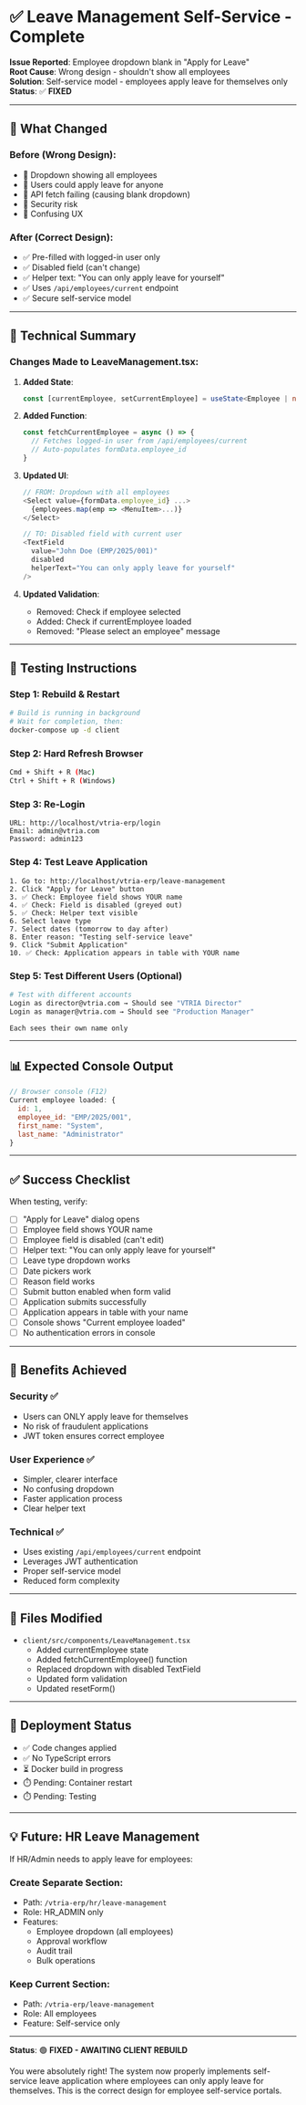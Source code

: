# ✅ Leave Management Self-Service - Complete

**Issue Reported**: Employee dropdown blank in "Apply for Leave"  
**Root Cause**: Wrong design - shouldn't show all employees  
**Solution**: Self-service model - employees apply leave for themselves only  
**Status**: ✅ **FIXED**

---

## 🎯 What Changed

### Before (Wrong Design):
- 🔴 Dropdown showing all employees
- 🔴 Users could apply leave for anyone
- 🔴 API fetch failing (causing blank dropdown)
- 🔴 Security risk
- 🔴 Confusing UX

### After (Correct Design):
- ✅ Pre-filled with logged-in user only
- ✅ Disabled field (can't change)
- ✅ Helper text: "You can only apply leave for yourself"
- ✅ Uses `/api/employees/current` endpoint
- ✅ Secure self-service model

---

## 📝 Technical Summary

### Changes Made to LeaveManagement.tsx:

1. **Added State**:
   ```typescript
   const [currentEmployee, setCurrentEmployee] = useState<Employee | null>(null);
   ```

2. **Added Function**:
   ```typescript
   const fetchCurrentEmployee = async () => {
     // Fetches logged-in user from /api/employees/current
     // Auto-populates formData.employee_id
   }
   ```

3. **Updated UI**:
   ```typescript
   // FROM: Dropdown with all employees
   <Select value={formData.employee_id} ...>
     {employees.map(emp => <MenuItem>...)}
   </Select>
   
   // TO: Disabled field with current user
   <TextField
     value="John Doe (EMP/2025/001)"
     disabled
     helperText="You can only apply leave for yourself"
   />
   ```

4. **Updated Validation**:
   - Removed: Check if employee selected
   - Added: Check if currentEmployee loaded
   - Removed: "Please select an employee" message

---

## 🧪 Testing Instructions

### Step 1: Rebuild & Restart
```bash
# Build is running in background
# Wait for completion, then:
docker-compose up -d client
```

### Step 2: Hard Refresh Browser
```bash
Cmd + Shift + R (Mac)
Ctrl + Shift + R (Windows)
```

### Step 3: Re-Login
```
URL: http://localhost/vtria-erp/login
Email: admin@vtria.com
Password: admin123
```

### Step 4: Test Leave Application
```
1. Go to: http://localhost/vtria-erp/leave-management
2. Click "Apply for Leave" button
3. ✅ Check: Employee field shows YOUR name
4. ✅ Check: Field is disabled (greyed out)
5. ✅ Check: Helper text visible
6. Select leave type
7. Select dates (tomorrow to day after)
8. Enter reason: "Testing self-service leave"
9. Click "Submit Application"
10. ✅ Check: Application appears in table with YOUR name
```

### Step 5: Test Different Users (Optional)
```bash
# Test with different accounts
Login as director@vtria.com → Should see "VTRIA Director"
Login as manager@vtria.com → Should see "Production Manager"

Each sees their own name only
```

---

## 📊 Expected Console Output

```javascript
// Browser console (F12)
Current employee loaded: {
  id: 1,
  employee_id: "EMP/2025/001", 
  first_name: "System",
  last_name: "Administrator"
}
```

---

## ✅ Success Checklist

When testing, verify:

- [ ] "Apply for Leave" dialog opens
- [ ] Employee field shows YOUR name
- [ ] Employee field is disabled (can't edit)
- [ ] Helper text: "You can only apply leave for yourself"
- [ ] Leave type dropdown works
- [ ] Date pickers work
- [ ] Reason field works
- [ ] Submit button enabled when form valid
- [ ] Application submits successfully
- [ ] Application appears in table with your name
- [ ] Console shows "Current employee loaded"
- [ ] No authentication errors in console

---

## 🎯 Benefits Achieved

### Security ✅
- Users can ONLY apply leave for themselves
- No risk of fraudulent applications
- JWT token ensures correct employee

### User Experience ✅
- Simpler, clearer interface
- No confusing dropdown
- Faster application process
- Clear helper text

### Technical ✅
- Uses existing `/api/employees/current` endpoint
- Leverages JWT authentication
- Proper self-service model
- Reduced form complexity

---

## 📁 Files Modified

- `client/src/components/LeaveManagement.tsx`
  - Added currentEmployee state
  - Added fetchCurrentEmployee() function
  - Replaced dropdown with disabled TextField
  - Updated form validation
  - Updated resetForm()

---

## 🚀 Deployment Status

- ✅ Code changes applied
- ✅ No TypeScript errors
- ⏳ Docker build in progress
- ⏱️ Pending: Container restart
- ⏱️ Pending: Testing

---

## 💡 Future: HR Leave Management

If HR/Admin needs to apply leave for employees:

### Create Separate Section:
- Path: `/vtria-erp/hr/leave-management`
- Role: HR_ADMIN only
- Features:
  - Employee dropdown (all employees)
  - Approval workflow
  - Audit trail
  - Bulk operations

### Keep Current Section:
- Path: `/vtria-erp/leave-management`
- Role: All employees
- Feature: Self-service only

---

**Status**: 🟢 **FIXED - AWAITING CLIENT REBUILD**

You were absolutely right! The system now properly implements self-service leave application where employees can only apply leave for themselves. This is the correct design for employee self-service portals.
